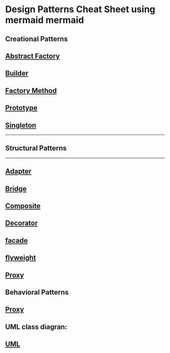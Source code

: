 # Design Patterns Cheat Sheet using mermaid mermaid

## Creational Patterns
## [Abstract Factory](creational-patterns/abstract_factory.md)

## [Builder](creational-patterns/builder.md)
## [Factory Method](creational-patterns/factory_method.md)
## [Prototype](creational-patterns/prototype.md)
## [Singleton](creational-patterns/singleton.md)

---
## Structural Patterns
---
## [Adapter](structural-patterns/adapter.md)
## [Bridge](structural-patterns/bridge.md)
## [Composite](structural-patterns/composite.md)
## [Decorator](structural-patterns/decorator.md)
## [facade](structural-patterns/facade.md)
## [flyweight](structural-patterns/flyweight.md)
## [Proxy](structural-patterns/proxy.md)

## Behavioral Patterns
## [Proxy](structural-patterns/proxy.md)

## UML class diagran:
## [UML](uml-diagram/uml.md)

